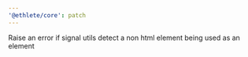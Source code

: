```yaml
---
'@ethlete/core': patch
---
```


Raise an error if signal utils detect a non html element being used as an element
